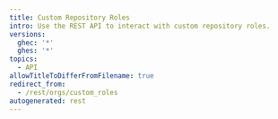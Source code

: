 ```yaml
---
title: Custom Repository Roles
intro: Use the REST API to interact with custom repository roles.
versions:
  ghec: '*'
  ghes: '*'
topics:
  - API
allowTitleToDifferFromFilename: true
redirect_from:
  - /rest/orgs/custom_roles
autogenerated: rest
---
```




<!-- Content after this section is automatically generated -->
